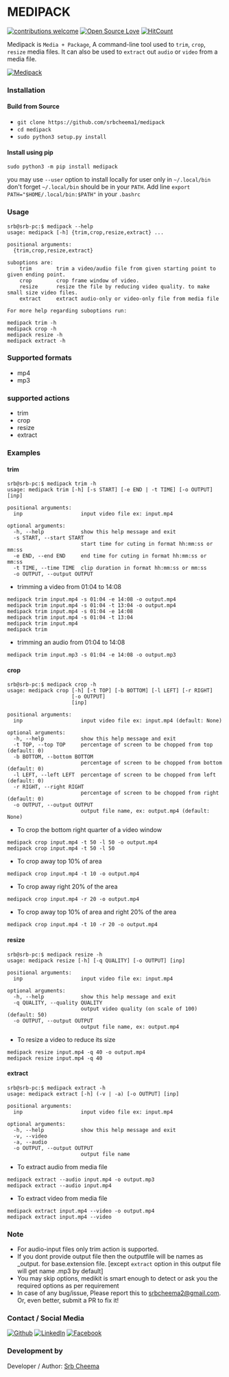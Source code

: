 # MEDIPACK

[![contributions welcome](https://img.shields.io/badge/contributions-welcome-brightgreen.svg?style=flat)](https://github.ocm/srbcheema1/medipack/issues)
[![Open Source Love](https://badges.frapsoft.com/os/v1/open-source.png?v=103)](https://github.com/srbcheema1/medipack)
[![HitCount](http://hits.dwyl.io/srbcheema1/medipack.svg)](http://hits.dwyl.io/srbcheema1/medipack)

Medipack is `Media + Package`, A command-line tool used to `trim`, `crop`, `resize` media files.
It can also be used to `extract` out `audio` or `video` from a media file.

[![Medipack](https://raw.githubusercontent.com/srbcheema1/medipack/master/extra/medipack-52x90.png)](https://pypi.org/project/medipack/)


### Installation

#### Build from Source

- `git clone https://github.com/srbcheema1/medipack`
- `cd medipack`
- `sudo python3 setup.py install`

#### Install using pip

```
sudo python3 -m pip install medipack
```
you may use `--user` option to install locally for user only in `~/.local/bin`
don't forget `~/.local/bin` should be in your `PATH`. Add line `export PATH="$HOME/.local/bin:$PATH"` in your `.bashrc`

### Usage

```
srb@srb-pc:$ medipack --help
usage: medipack [-h] {trim,crop,resize,extract} ...

positional arguments:
  {trim,crop,resize,extract}
```

```
suboptions are:
    trim        trim a video/audio file from given starting point to given ending point.
    crop        crop frame window of video.
    resize      resize the file by reducing video quality. to make small size video files.
    extract     extract audio-only or video-only file from media file
```

```
For more help regarding suboptions run:

medipack trim -h
medipack crop -h
medipack resize -h
medipack extract -h
```


### Supported formats

- mp4
- mp3

### supported actions

- trim
- crop
- resize
- extract

### Examples

#### trim

```
srb@srb-pc:$ medipack trim -h
usage: medipack trim [-h] [-s START] [-e END | -t TIME] [-o OUTPUT] [inp]

positional arguments:
  inp                   input video file ex: input.mp4

optional arguments:
  -h, --help            show this help message and exit
  -s START, --start START
                        start time for cuting in format hh:mm:ss or mm:ss
  -e END, --end END     end time for cuting in format hh:mm:ss or mm:ss
  -t TIME, --time TIME  clip duration in format hh:mm:ss or mm:ss
  -o OUTPUT, --output OUTPUT
```

- trimming a video from 01:04 to 14:08
```
medipack trim input.mp4 -s 01:04 -e 14:08 -o output.mp4
medipack trim input.mp4 -s 01:04 -t 13:04 -o output.mp4
medipack trim input.mp4 -s 01:04 -e 14:08
medipack trim input.mp4 -s 01:04 -t 13:04
medipack trim input.mp4
medipack trim
```
- trimming an audio from 01:04 to 14:08
```
medipack trim input.mp3 -s 01:04 -e 14:08 -o output.mp3
```

#### crop

```
srb@srb-pc:$ medipack crop -h
usage: medipack crop [-h] [-t TOP] [-b BOTTOM] [-l LEFT] [-r RIGHT]
                     [-o OUTPUT]
                     [inp]

positional arguments:
  inp                   input video file ex: input.mp4 (default: None)

optional arguments:
  -h, --help            show this help message and exit
  -t TOP, --top TOP     percentage of screen to be chopped from top (default: 0)
  -b BOTTOM, --bottom BOTTOM
                        percentage of screen to be chopped from bottom (default: 0)
  -l LEFT, --left LEFT  percentage of screen to be chopped from left (default: 0)
  -r RIGHT, --right RIGHT
                        percentage of screen to be chopped from right (default: 0)
  -o OUTPUT, --output OUTPUT
                        output file name, ex: output.mp4 (default: None)
```

- To crop the bottom right quarter of a video window
```
medipack crop input.mp4 -t 50 -l 50 -o output.mp4
medipack crop input.mp4 -t 50 -l 50
```

- To crop away top 10% of area
```
medipack crop input.mp4 -t 10 -o output.mp4
```

- To crop away right 20% of the area
```
medipack crop input.mp4 -r 20 -o output.mp4
```

- To crop away top 10% of area and right 20% of the area
```
medipack crop input.mp4 -t 10 -r 20 -o output.mp4
```

#### resize
```
srb@srb-pc:$ medipack resize -h
usage: medipack resize [-h] [-q QUALITY] [-o OUTPUT] [inp]

positional arguments:
  inp                   input video file ex: input.mp4

optional arguments:
  -h, --help            show this help message and exit
  -q QUALITY, --quality QUALITY
                        output video quality (on scale of 100) (default: 50)
  -o OUTPUT, --output OUTPUT
                        output file name, ex: output.mp4
```

- To resize a video to reduce its size
```
medipack resize input.mp4 -q 40 -o output.mp4
medipack resize input.mp4 -q 40
```

#### extract
```
srb@srb-pc:$ medipack extract -h
usage: medipack extract [-h] (-v | -a) [-o OUTPUT] [inp]

positional arguments:
  inp                   input video file ex: input.mp4

optional arguments:
  -h, --help            show this help message and exit
  -v, --video
  -a, --audio
  -o OUTPUT, --output OUTPUT
                        output file name

```
- To extract audio from media file
```
medipack extract --audio input.mp4 -o output.mp3
medipack extract --audio input.mp4
```

- To extract video from media file
```
medipack extract input.mp4 --video -o output.mp4
medipack extract input.mp4 --video
```


### Note

- For audio-input files only trim action is supported.
- If you dont provide output file then the outputfile will be names as <base>_output.<extension> for base.extension file. [except `extract` option in this output file will get name .mp3 by default]
- You may skip options, medikit is smart enough to detect or ask you the required options as per requirement
- In case of any bug/issue, Please report this to srbcheema2@gmail.com. Or, even better, submit a PR to fix it!


### Contact / Social Media

[![Github](https://raw.githubusercontent.com/srbcheema1/CheemaFy/master/myPlugins/extra_things/png_images/social/github.png)](https://github.com/srbcheema1/)
[![LinkedIn](https://raw.githubusercontent.com/srbcheema1/CheemaFy/master/myPlugins/extra_things/png_images/social/linkedin-48x48.png)](https://www.linkedin.com/in/srbcheema1/)
[![Facebook](https://raw.githubusercontent.com/srbcheema1/CheemaFy/master/myPlugins/extra_things/png_images/social/fb.png)](https://www.facebook.com/srbcheema/)


### Development by

Developer / Author: [Srb Cheema](https://github.com/srbcheema1/)

